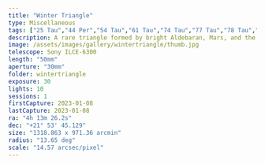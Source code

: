 ```yaml
---
title: "Winter Triangle"
type: Miscellaneous
tags: ["25 Tau","44 Per","54 Tau","61 Tau","74 Tau","77 Tau","78 Tau","87 Tau","Barnard's Merope Nebula","Cor Tauri","Hyadum I (γ Tau)","Hyadum II (δ1 Tau)","Hyadum IV (θ2 Tau)","IC341","IC349","IC353","IC354","IC360","M45", "Mars", "Maia Nebula","Merope Nebula","NGC1432","NGC1435","NGC1647","Oculus Boreus (ε Tau)","Parilicium (α Tau)","Part of the constellation Taurus (Tau)","The star Ain","The star Alcyone (η Tau)","The star Aldebaran","The star Atik (ζ Per)","The star Atlas (27 Tau)","The star Chamukuy","The star Electra (17 Tau)","The star Hyadum III (θ1 Tau)","The star Prima Hyadum","The star Secunda Hyadum"]
description: A rare triangle formed by bright Aldebaran, Mars, and the Pleiades.
image: /assets/images/gallery/wintertriangle/thumb.jpg
telescope: Sony ILCE-6300
length: "50mm"
aperture: "30mm"
folder: wintertriangle
exposure: 30
lights: 10
sessions: 1
firstCapture: 2023-01-08 
lastCapture: 2023-01-08
ra: "4h 13m 26.2s"
dec: "+21° 53' 45.129"
size: "1318.863 x 971.36 arcmin"
radius: "13.65 deg"
scale: "14.57 arcsec/pixel"
---
```

